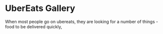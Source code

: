 # UberEats Gallery

When most people go on ubereats, they are looking for a number of things - food to be delivered quickly, 
